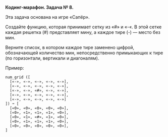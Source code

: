 **Кодинг-марафон. Задача № 8.**

Эта задача основана на игре «Сапёр».

Создайте функцию, которая принимает сетку из «#» и «-«. В этой сетке каждая решетка (#) представляет мину, а каждое тире (-) — место без мин.

Верните список, в котором каждое тире заменено цифрой, обозначающей количество мин, непосредственно примыкающих к тире (по горизонтали, вертикали и диагоналям).

Пример:
```
num_grid ([
  [«-», «-», «-», «-», «-»],
  [«-», «-», «-», «-», «-»],
  [«-», «-», «#», «-», «-»],
  [«-», «-», «-», «-», «-»],
  [«-», «-», «-», «-», «-»]
]) ➞ [
  [«0», «0», «0», «0», «0»],
  [«0», «1», «1», «1», «0»],
  [«0», «1», «#», «1», «0»],
  [«0», «1», «1», «1», «0»],
  [«0», «0», «0», «0», «0»],
]
```


